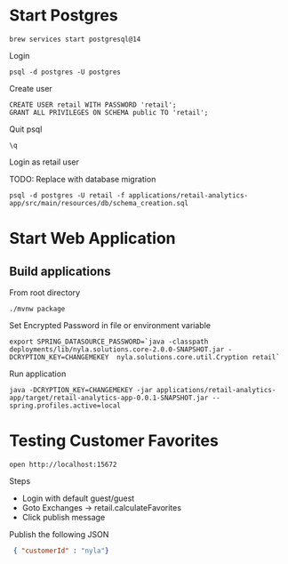 # Start Postgres

```shell
brew services start postgresql@14
```

Login
```shell
psql -d postgres -U postgres 
```

Create user

```shell
CREATE USER retail WITH PASSWORD 'retail';
GRANT ALL PRIVILEGES ON SCHEMA public TO 'retail';
```
Quit psql

```shell
\q
```

Login as retail user

TODO: Replace with database migration

```shell
psql -d postgres -U retail -f applications/retail-analytics-app/src/main/resources/db/schema_creation.sql
```


# Start Web Application

## Build applications


From root directory

```shell
./mvnw package
```


Set Encrypted Password in file or environment variable

```shell
export SPRING_DATASOURCE_PASSWORD=`java -classpath deployments/lib/nyla.solutions.core-2.0.0-SNAPSHOT.jar -DCRYPTION_KEY=CHANGEMEKEY  nyla.solutions.core.util.Cryption retail`
```

Run application

```shell
java -DCRYPTION_KEY=CHANGEMEKEY -jar applications/retail-analytics-app/target/retail-analytics-app-0.0.1-SNAPSHOT.jar --spring.profiles.active=local
```


# Testing Customer Favorites

```shell
open http://localhost:15672
```

Steps

- Login with default guest/guest
- Goto Exchanges -> retail.calculateFavorites
- Click publish message

Publish the following JSON

```json
 { "customerId" : "nyla"}
```




